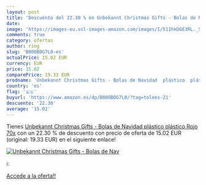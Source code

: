 ```yaml
---
layout: post
title: 'Descuento del 22.30 % en Unbekannt Christmas Gifts - Bolas de Nav'
date: 
image: 'https://images-eu.ssl-images-amazon.com/images/I/511hkDGE3RL._SL200_.jpg'
comments: true
category: ofertas
author: ring
slug: 'B00OBDG7L8-es'
actualPrice: 15.02 EUR
currency: EUR
price: 15.02
comparePrice: 19.33 EUR
prodname: 'Unbekannt Christmas Gifts - Bolas de Navidad  plástico  plástico  Rojo  70x'
country: 'es'
flag: '🇪🇸'
buyurl: 'https://www.amazon.es/dp/B00OBDG7L8/?tag=tolees-21'
descuento: '22.30'
average: '15.02'
---
```


Tienes [Unbekannt Christmas Gifts - Bolas de Navidad  plástico  plástico  Rojo  70x](https://www.amazon.es/dp/B00OBDG7L8/?tag=tolees-21) con un 22.30 % de descuento con precio de oferta de 15.02 EUR (original: 19.33 EUR) en el siguiente enlace!

[![Unbekannt Christmas Gifts - Bolas de Nav](https://images-eu.ssl-images-amazon.com/images/I/511hkDGE3RL._SL200_.jpg)](https://www.amazon.es/dp/B00OBDG7L8/?tag=tolees-21)

ℹ️:


[Accede a la oferta!!](https://www.amazon.es/dp/B00OBDG7L8/?tag=tolees-21)

